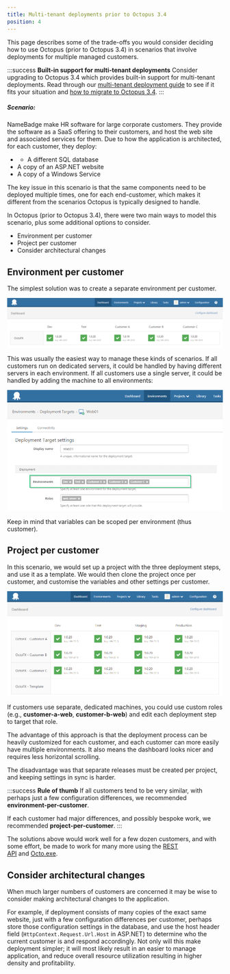 ```yaml
---
title: Multi-tenant deployments prior to Octopus 3.4
position: 4
---
```



This page describes some of the trade-offs you would consider deciding how to use Octopus (prior to Octopus 3.4) in scenarios that involve deployments for multiple managed customers.

:::success
**Built-in support for multi-tenant deployments**
Consider upgrading to Octopus 3.4 which provides built-in support for multi-tenant deployments. Read through our [multi-tenant deployment guide](/docs/guides/multi-tenant-deployments/index.md) to see if it fits your situation and [how to migrate to Octopus 3.4](/docs/guides/multi-tenant-deployments/multi-tenant-deployments-prior-to-octopus-3.4/migrating-to-octopus-3.4.md).
:::

##### Scenario:


NameBadge make HR software for large corporate customers. They provide the software as a SaaS offering to their customers, and host the web site and associated services for them. Due to how the application is architected, for each customer, they deploy:

- - A different SQL database
 - A copy of an ASP.NET website
 - A copy of a Windows Service



The key issue in this scenario is that the same components need to be deployed multiple times, one for each end-customer, which makes it different from the scenarios Octopus is typically designed to handle.


In Octopus (prior to Octopus 3.4), there were two main ways to model this scenario, plus some additional options to consider.


- Environment per customer
- Project per customer
- Consider architectural changes

## Environment per customer


The simplest solution was to create a separate environment per customer.


![](/docs/images/5669204/5865537.png "width=500")


This was usually the easiest way to manage these kinds of scenarios. If all customers run on dedicated servers, it could be handled by having different servers in each environment. If all customers use a single server, it could be handled by adding the machine to all environments:


![](/docs/images/5669204/5865538.png "width=500")


Keep in mind that variables can be scoped per environment (thus customer).

## Project per customer


In this scenario, we would set up a project with the three deployment steps, and use it as a template. We would then clone the project once per customer, and customise the variables and other settings per customer.


![](/docs/images/5669204/5865539.png "width=500")


If customers use separate, dedicated machines, you could use custom roles (e.g., **customer-a-web**, **customer-b-web**) and edit each deployment step to target that role.


The advantage of this approach is that the deployment process can be heavily customized for each customer, and each customer can more easily have multiple environments. It also means the dashboard looks nicer and requires less horizontal scrolling.


The disadvantage was that separate releases must be created per project, and keeping settings in sync is harder.

:::success
**Rule of thumb**
If all customers tend to be very similar, with perhaps just a few configuration differences, we recommended **environment-per-customer**.


If each customer had major differences, and possibly bespoke work, we recommended **project-per-customer**.
:::


The solutions above would work well for a few dozen customers, and with some effort, be made to work for many more using the [REST API](/docs/api-and-integration/octopus-rest-api.md) and [Octo.exe](/docs/api-and-integration/octo.exe-command-line/index.md).

## Consider architectural changes


When much larger numbers of customers are concerned it may be wise to consider making architectural changes to the application.


For example, if deployment consists of many copies of the exact same website, just with a few configuration differences per customer, perhaps store those configuration settings in the database, and use the host header field (`HttpContext.Request.Url.Host` in ASP.NET) to determine who the current customer is and respond accordingly. Not only will this make deployment simpler; it will most likely result in an easier to manage application, and reduce overall resource utilization resulting in higher density and profitability.
